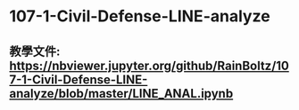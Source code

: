 # 107-1-Civil-Defense-LINE-analyze

## 教學文件: https://nbviewer.jupyter.org/github/RainBoltz/107-1-Civil-Defense-LINE-analyze/blob/master/LINE_ANAL.ipynb
